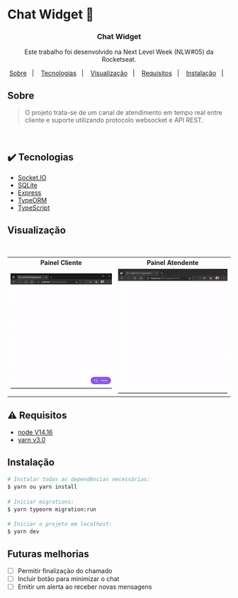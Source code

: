 # Chat Widget :speech_balloon:

<h3 align="center">Chat Widget</h3>

<p align="center">Este trabalho foi desenvolvido na Next Level Week (NLW#05) da Rocketseat.</p>

<p align="center">
  <a href="#about">Sobre</a>&nbsp;&nbsp;&nbsp;|&nbsp;&nbsp;&nbsp;
  <a href="#technologies">Tecnologias</a>&nbsp;&nbsp;&nbsp;|&nbsp;&nbsp;&nbsp;
  <a href="#preview">Visualização</a>&nbsp;&nbsp;&nbsp;|&nbsp;&nbsp;&nbsp;
  <a href="#requires">Requisitos</a>&nbsp;&nbsp;&nbsp;|&nbsp;&nbsp;&nbsp;
  <a href="#install">Instalação</a>&nbsp;&nbsp;&nbsp;|&nbsp;&nbsp;&nbsp;
</p>

## Sobre <a name="about"></a>

> O projeto trata-se de um canal de atendimento em tempo real entre cliente e suporte utilizando protocolo websocket e API REST.

<br>

## :heavy_check_mark: Tecnologias <a name="technologies"></a>
- [Socket.IO](https://socket.io)
- [SQLite](https://www.npmjs.com/package/sqlite3)
- [Express](https://expressjs.com/pt-br/)
- [TypeORM](https://typeorm.io/#/)
- [TypeScript](https://www.typescriptlang.org/)

## Visualização <a name="preview"></a>

<br />
<table>
  <tr>
    <th>Painel Cliente</th>
    <th>Painel Atendente</th>
  </tr>
  <tr>
    <td><img src="./.github/cliente.gif" width=1000px /></td></td>
    <td><img src="./.github/admin.gif" width=1000px /></td></td>
  </tr>
</table>

## :warning: Requisitos <a name="requires"></a>

* [node V14.16](https://nodejs.org/pt-br/download/)
* [yarn v3.0](https://classic.yarnpkg.com/en/docs/install/#windows-stable)

## Instalação <a name="install"></a>

```bash
# Instalar todas as dependências necessárias:
$ yarn ou yarn install

# Iniciar migrations:
$ yarn typeorm migration:run

# Iniciar o projeto em localhost:
$ yarn dev
```
## Futuras melhorias

* [ ] Permitir finalização do chamado
* [ ] Incluir botão para minimizar o chat
* [ ] Emitir um alerta ao receber novas mensagens